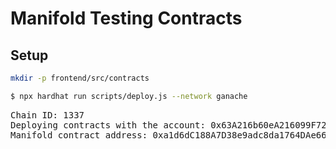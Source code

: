 # Manifold Testing Contracts


## Setup

```bash
mkdir -p frontend/src/contracts
```

```bash
$ npx hardhat run scripts/deploy.js --network ganache
```
<pre>
Chain ID: 1337
Deploying contracts with the account: 0x63A216b60eA216099F727dF377Be34A386d05eb4
Manifold contract address: 0xa1d6dC188A7D38e9adc8da1764DAe66849AFa491
</pre>


